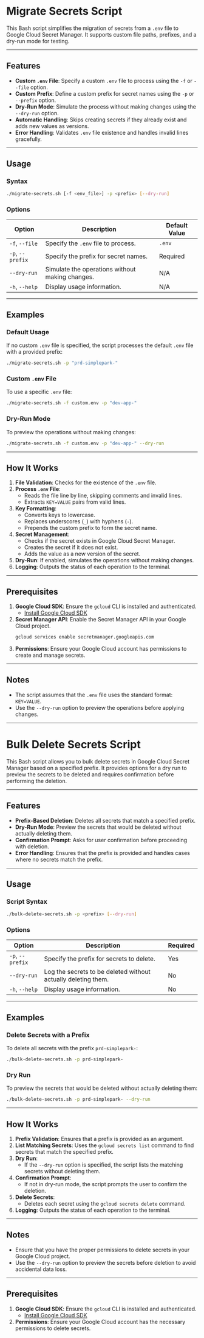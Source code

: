 # Migrate Secrets Script

This Bash script simplifies the migration of secrets from a `.env` file to Google Cloud Secret Manager. It supports custom file paths, prefixes, and a dry-run mode for testing.

---

## Features

- **Custom `.env` File**: Specify a custom `.env` file to process using the `-f` or `--file` option.
- **Custom Prefix**: Define a custom prefix for secret names using the `-p` or `--prefix` option.
- **Dry-Run Mode**: Simulate the process without making changes using the `--dry-run` option.
- **Automatic Handling**: Skips creating secrets if they already exist and adds new values as versions.
- **Error Handling**: Validates `.env` file existence and handles invalid lines gracefully.

---

## Usage

### Syntax
```bash
./migrate-secrets.sh [-f <env_file>] -p <prefix> [--dry-run]
```

### Options
| Option         | Description                                                          | Default Value          |
|----------------|----------------------------------------------------------------------|------------------------|
| `-f`, `--file` | Specify the `.env` file to process.                                 | `.env`                 |
| `-p`, `--prefix` | Specify the prefix for secret names.                              | Required               |
| `--dry-run`    | Simulate the operations without making changes.                     | N/A                    |
| `-h`, `--help` | Display usage information.                                          | N/A                    |

---

## Examples

### Default Usage
If no custom `.env` file is specified, the script processes the default `.env` file with a provided prefix:
```bash
./migrate-secrets.sh -p "prd-simplepark-"
```

### Custom `.env` File
To use a specific `.env` file:
```bash
./migrate-secrets.sh -f custom.env -p "dev-app-"
```

### Dry-Run Mode
To preview the operations without making changes:
```bash
./migrate-secrets.sh -f custom.env -p "dev-app-" --dry-run
```

---

## How It Works

1. **File Validation**: Checks for the existence of the `.env` file.
2. **Process `.env` File**:
   - Reads the file line by line, skipping comments and invalid lines.
   - Extracts `KEY=VALUE` pairs from valid lines.
3. **Key Formatting**:
   - Converts keys to lowercase.
   - Replaces underscores (`_`) with hyphens (`-`).
   - Prepends the custom prefix to form the secret name.
4. **Secret Management**:
   - Checks if the secret exists in Google Cloud Secret Manager.
   - Creates the secret if it does not exist.
   - Adds the value as a new version of the secret.
5. **Dry-Run**: If enabled, simulates the operations without making changes.
6. **Logging**: Outputs the status of each operation to the terminal.

---

## Prerequisites

1. **Google Cloud SDK**: Ensure the `gcloud` CLI is installed and authenticated.
   - [Install Google Cloud SDK](https://cloud.google.com/sdk/docs/install)
2. **Secret Manager API**: Enable the Secret Manager API in your Google Cloud project.
   ```bash
   gcloud services enable secretmanager.googleapis.com
   ```
3. **Permissions**: Ensure your Google Cloud account has permissions to create and manage secrets.

---

## Notes

- The script assumes that the `.env` file uses the standard format: `KEY=VALUE`.
- Use the `--dry-run` option to preview the operations before applying changes.

---

# Bulk Delete Secrets Script

This Bash script allows you to bulk delete secrets in Google Cloud Secret Manager based on a specified prefix. It provides options for a dry run to preview the secrets to be deleted and requires confirmation before performing the deletion.

---

## Features

- **Prefix-Based Deletion**: Deletes all secrets that match a specified prefix.
- **Dry-Run Mode**: Preview the secrets that would be deleted without actually deleting them.
- **Confirmation Prompt**: Asks for user confirmation before proceeding with deletion.
- **Error Handling**: Ensures that the prefix is provided and handles cases where no secrets match the prefix.

---

## Usage

### Script Syntax
```bash
./bulk-delete-secrets.sh -p <prefix> [--dry-run]
```

### Options
| Option         | Description                                                          | Required |
|----------------|----------------------------------------------------------------------|----------|
| `-p`, `--prefix` | Specify the prefix for secrets to delete.                           | Yes      |
| `--dry-run`      | Log the secrets to be deleted without actually deleting them.       | No       |
| `-h`, `--help`   | Display usage information.                                          | No       |

---

## Examples

### Delete Secrets with a Prefix
To delete all secrets with the prefix `prd-simplepark-`:
```bash
./bulk-delete-secrets.sh -p prd-simplepark-
```

### Dry Run
To preview the secrets that would be deleted without actually deleting them:
```bash
./bulk-delete-secrets.sh -p prd-simplepark- --dry-run
```

---

## How It Works

1. **Prefix Validation**: Ensures that a prefix is provided as an argument.
2. **List Matching Secrets**: Uses the `gcloud secrets list` command to find secrets that match the specified prefix.
3. **Dry Run**:
   - If the `--dry-run` option is specified, the script lists the matching secrets without deleting them.
4. **Confirmation Prompt**:
   - If not in dry-run mode, the script prompts the user to confirm the deletion.
5. **Delete Secrets**:
   - Deletes each secret using the `gcloud secrets delete` command.
6. **Logging**: Outputs the status of each operation to the terminal.

---

## Notes

- Ensure that you have the proper permissions to delete secrets in your Google Cloud project.
- Use the `--dry-run` option to preview the secrets before deletion to avoid accidental data loss.

---

## Prerequisites

1. **Google Cloud SDK**: Ensure the `gcloud` CLI is installed and authenticated.
   - [Install Google Cloud SDK](https://cloud.google.com/sdk/docs/install)
2. **Permissions**: Ensure your Google Cloud account has the necessary permissions to delete secrets.